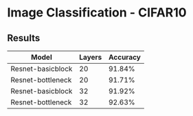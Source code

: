 # Image Classification - CIFAR10

## Results
| Model | Layers | Accuracy |
|  ----  | ----  | ---- |
| Resnet-basicblock | 20 | 91.84%|
| Resnet-bottleneck | 20 | 91.71%|
| Resnet-basicblock | 32 | 91.92%|
| Resnet-bottleneck | 32 | 92.63%|

